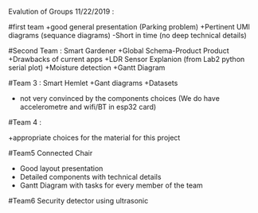 Evalution of Groups 11/22/2019 :

#first team
+good general presentation (Parking problem)
+Pertinent UMl diagrams (sequance diagrams)
-Short in time (no deep technical details)

#Second Team : Smart Gardener
+Global Schema-Product Product
+Drawbacks of current apps
+LDR Sensor Explanion (from Lab2 python serial plot)
+Moisture detection 
+Gantt Diagram 

#Team 3 : Smart Hemlet
+Gant diagrams
+Datasets 
- not very convinced by the components choices (We do have accelerometre and wifi/BT in esp32 card)


#Team 4 : 

+appropriate choices for the material for this project



#Team5 Connected Chair
- Good layout presentation
- Detailed components with technical details
- Gantt Diagram with tasks for every member of the team

#Team6 Security detector using ultrasonic
